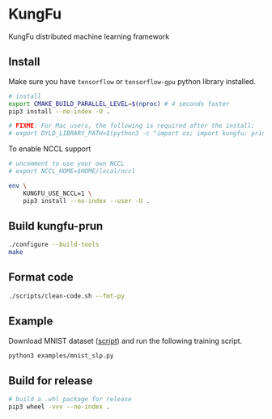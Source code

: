 # KungFu

KungFu distributed machine learning framework

## Install

Make sure you have `tensorflow` or `tensorflow-gpu` python library installed.

```bash
# install
export CMAKE_BUILD_PARALLEL_LEVEL=$(nproc) # 4 seconds faster
pip3 install --no-index -U .

# FIXME: For Mac users, the following is required after the install:
# export DYLD_LIBRARY_PATH=$(python3 -c "import os; import kungfu; print(os.path.dirname(kungfu.__file__))")
```

To enable NCCL support

```bash
# uncomment to use your own NCCL
# export NCCL_HOME=$HOME/local/nccl

env \
    KUNGFU_USE_NCCL=1 \
    pip3 install --no-index --user -U .
```


## Build kungfu-prun

```bash
./configure --build-tools
make
```

## Format code

```bash
./scripts/clean-code.sh --fmt-py
```

## Example

Download MNIST dataset ([script](scripts/download-mnist.sh)) and run the following training script.

```bash
python3 examples/mnist_slp.py
```

## Build for release

```bash
# build a .whl package for release
pip3 wheel -vvv --no-index .
```
